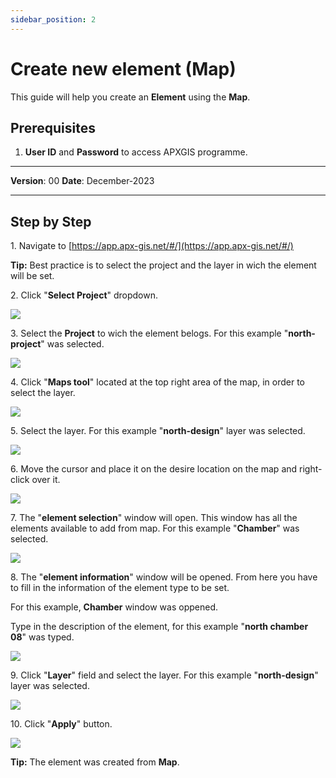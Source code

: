 ```yaml
---
sidebar_position: 2
---
```


# Create new element (Map)

This guide will help you create an **Element** using the **Map**.

## **Prerequisites**
1.	**User ID** and **Password** to access APXGIS programme.

------------

**Version**: 00
**Date**: December-2023

------------
## **Step by Step**

1\. Navigate to [https://app.apx-gis.net/#/](https://app.apx-gis.net/#/)


**Tip:** Best practice is to select the project and the layer in wich the element will be set.


2\. Click "**Select Project**" dropdown.

![](/img/downloads/02-create-element-map_1.jpeg)


3\. Select the **Project** to wich the element belogs. For this example "**north-project**" was selected.

![](/img/downloads/02-create-element-map_2.jpeg)


4\. Click "**Maps tool**" located at the top right area of the map, in order to select the layer.

![](/img/downloads/02-create-element-map_3.jpeg)


5\. Select the layer. For this example "**north-design**" layer was selected.

![](/img/downloads/02-create-element-map_4.jpeg)


6\. Move the cursor and place it on the desire location on the map and right-click over it.

![](/img/downloads/02-create-element-map_5.jpeg)


7\. The "**element selection**"  window  will open. This window has all the elements available to add from map. For this example "**Chamber**" was selected.

![](/img/downloads/02-create-element-map_6.jpeg)


8\. The "**element information**" window will be opened. From here you have to fill in the information of the element type to be set.

For this example, **Chamber** window was oppened.

Type in the description of the element, for this example "**north chamber 08**" was typed.

![](/img/downloads/02-create-element-map_7.jpeg)


9\. Click "**Layer**" field and select the layer. For this example "**north-design**" layer was selected.

![](/img/downloads/02-create-element-map_8.jpeg)


10\. Click "**Apply**" button.

![](/img/downloads/02-create-element-map_9.jpeg)


**Tip:** The element was created from **Map**.

